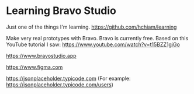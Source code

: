 # Learning Bravo Studio

Just one of the things I'm learning. <https://github.com/hchiam/learning>

Make very real prototypes with Bravo. Bravo is currently free. Based on this YouTube tutorial I saw: <https://www.youtube.com/watch?v=t15BZZ1giGo>

<https://www.bravostudio.app>

<https://www.figma.com>

<https://jsonplaceholder.typicode.com> (For example: <https://jsonplaceholder.typicode.com/users>)
